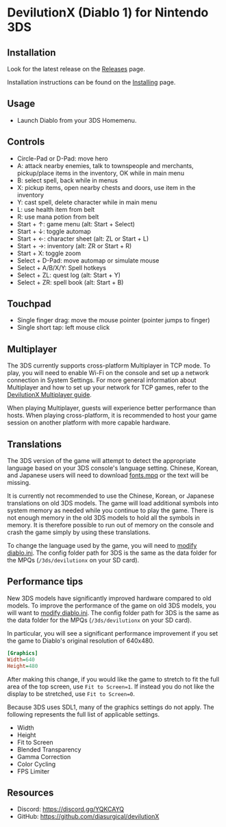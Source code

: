 # DevilutionX (Diablo 1) for Nintendo 3DS

## Installation

Look for the latest release on the
[Releases](https://github.com/diasurgical/devilutionX/releases) page.

Installation instructions can be found on the [Installing](/docs/installing.md) page.

## Usage

* Launch Diablo from your 3DS Homemenu.

## Controls

* Circle-Pad or D-Pad: move hero
* A: attack nearby enemies, talk to townspeople and merchants, pickup/place items in the inventory, OK while in main menu
* B: select spell, back while in menus
* X: pickup items, open nearby chests and doors, use item in the inventory
* Y: cast spell, delete character while in main menu
* L: use health item from belt
* R: use mana potion from belt
* Start + ↑: game menu (alt: Start + Select)
* Start + ↓: toggle automap
* Start + ←: character sheet (alt: ZL or Start + L)
* Start + →: inventory (alt: ZR or Start + R)
* Start + X: toggle zoom
* Select + D-Pad: move automap or simulate mouse
* Select + A/B/X/Y: Spell hotkeys
* Select + ZL: quest log (alt: Start + Y)
* Select + ZR: spell book (alt: Start + B)

## Touchpad

* Single finger drag: move the mouse pointer (pointer jumps to finger)
* Single short tap: left mouse click

## Multiplayer

The 3DS currently supports cross-platform Multiplayer in TCP mode.
To play, you will need to enable Wi-Fi on the console and set up a network connection in System Settings.
For more general information about Multiplayer and how to set up your network for TCP games,
refer to the [DevilutionX Multiplayer guide](https://github.com/diasurgical/devilutionX/wiki/Multiplayer).

When playing Multiplayer, guests will experience better performance than hosts.
When playing cross-platform, it is recommended to host your game session
on another platform with more capable hardware.

## Translations

The 3DS version of the game will attempt to detect the appropriate
language based on your 3DS console's language setting.
Chinese, Korean, and Japanese users will need to download
[fonts.mpq](https://github.com/diasurgical/devilutionx-assets/releases/download/v1/fonts.mpq)
or the text will be missing.

It is currently not recommended to use the Chinese, Korean, or Japanese translations on old 3DS models.
The game will load additional symbols into system memory as needed while you continue to play the game.
There is not enough memory in the old 3DS models to hold all the symbols in memory.
It is therefore possible to run out of memory on the console and crash the game simply by using these translations.

To change the language used by the game, you will need to
[modify diablo.ini](https://github.com/diasurgical/devilutionX/wiki/DevilutionX-diablo.ini-configuration-guide#language).
The config folder path for 3DS is the same as the data folder for the MPQs (`/3ds/devilutionx` on your SD card).

## Performance tips

New 3DS models have significantly improved hardware compared to old models.
To improve the performance of the game on old 3DS models, you will want to
[modify diablo.ini](https://github.com/diasurgical/devilutionX/wiki/DevilutionX-diablo.ini-configuration-guide).
The config folder path for 3DS is the same as the data folder for the MPQs (`/3ds/devilutionx` on your SD card).

In particular, you will see a significant performance improvement
if you set the game to Diablo's original resolution of 640x480.

```ini
[Graphics]
Width=640
Height=480
```

After making this change, if you would like the game to stretch to fit the full area of the top screen,
use `Fit to Screen=1`. If instead you do not like the display to be stretched, use `Fit to Screen=0`.

Because 3DS uses SDL1, many of the graphics settings do not apply.
The following represents the full list of applicable settings.

* Width
* Height
* Fit to Screen
* Blended Transparency
* Gamma Correction
* Color Cycling
* FPS Limiter

## Resources

* Discord: https://discord.gg/YQKCAYQ
* GitHub: https://github.com/diasurgical/devilutionX
